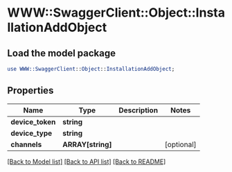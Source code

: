 # WWW::SwaggerClient::Object::InstallationAddObject

## Load the model package
```perl
use WWW::SwaggerClient::Object::InstallationAddObject;
```

## Properties
Name | Type | Description | Notes
------------ | ------------- | ------------- | -------------
**device_token** | **string** |  | 
**device_type** | **string** |  | 
**channels** | **ARRAY[string]** |  | [optional] 

[[Back to Model list]](../README.md#documentation-for-models) [[Back to API list]](../README.md#documentation-for-api-endpoints) [[Back to README]](../README.md)


